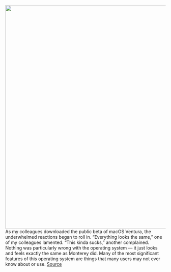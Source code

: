 <img src='https://cdn.vox-cdn.com/thumbor/NiNeXbZ-bW63rPQoO3GtrElzTy8=/0x0:3000x2000/1200x800/filters:focal(1260x760:1740x1240)/cdn.vox-cdn.com/uploads/chorus_image/image/71117461/VRG_ILLO_226074_Ventura.0.jpg' width='700px' /><br/>
As my colleagues downloaded the public beta of macOS Ventura, the underwhelmed reactions began to roll in. “Everything looks the same,” one of my colleagues lamented. “This kinda sucks,” another complained. Nothing was particularly wrong with the operating system — it just looks and feels exactly the same as Monterey did. Many of the most significant features of this operating system are things that many users may not ever know about or use.
<a href='https://www.theverge.com/23205841/apple-macos-13-ventura-preview-stage-manager-continuity-camera'> Source <a/>